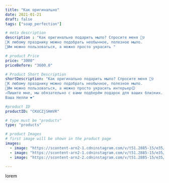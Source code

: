 ```yaml
---
title: "Как оригинально"
date: 2021-01-21
draft: false
tags: ["soap_perfection"]

# meta description
description : "Как оригинально подарить мыло? Спросите меня 🙋‍♀️
🎁К любому празднику можно подобрать необычное, полезное мыло.
🙌Им можно пользоваться, а можно просто украсить "

# product Price
price: "3000"
priceBefore: "3600.0"

# Product Short Description
shortDescription: "Как оригинально подарить мыло? Спросите меня 🙋‍♀️
🎁К любому празднику можно подобрать необычное, полезное мыло.
🙌Им можно пользоваться, а можно просто украсить интерьер😉
✍️Пишите мне, мы обязательно с вами подберём подарок для ваших близких.
Ваша Нелли ❤️"

#product ID
productID: "CKUCZjSHmVR"

# type must be "products"
type: "products"

# product Images
# first image will be shown in the product page
images:
  - image: "https://scontent-arn2-1.cdninstagram.com/v/t51.2885-15/e35/139893436_452919782516607_2283139882175259239_n.jpg?se=7&tp=1&_nc_ht=scontent-arn2-1.cdninstagram.com&_nc_cat=103&_nc_ohc=bQ_JcGgln8QAX9wbEoN&oh=0b0c88504dd377f32470917e7a45453e&oe=606BAD9C&ig_cache_key=MjQ5MTYyNzA0MzM0OTY2MTk1OQ%3D%3D.2"
  - image: "https://scontent-arn2-1.cdninstagram.com/v/t51.2885-15/e35/140602197_225045572568403_2849457337424923736_n.jpg?se=7&tp=1&_nc_ht=scontent-arn2-1.cdninstagram.com&_nc_cat=107&_nc_ohc=ZOe45O-jfQ8AX8MryZK&oh=10d09c69fe3b0c04a37a8cee9c031767&oe=606BEFAF&ig_cache_key=MjQ5MTYyNzA0MzM1ODA5ODYyMg%3D%3D.2"
  - image: "https://scontent-arn2-2.cdninstagram.com/v/t51.2885-15/e35/140335959_1276619206072064_5272500626937657188_n.jpg?se=7&tp=1&_nc_ht=scontent-arn2-2.cdninstagram.com&_nc_cat=108&_nc_ohc=v61JlpkF578AX-l0YWH&oh=53d550af0be4c833f7b5eafbf5e26d6c&oe=606B7ABF&ig_cache_key=MjQ5MTYyNzA0MzM0MTQ0ODI3OQ%3D%3D.2"

---
```

lorem
